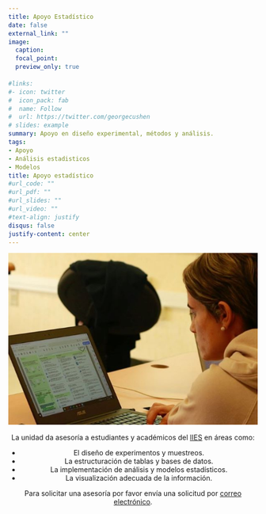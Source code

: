 ```yaml
---
title: Apoyo Estadístico
date: false
external_link: ""
image:
  caption: 
  focal_point: 
  preview_only: true

#links:
#- icon: twitter
#  icon_pack: fab
#  name: Follow
#  url: https://twitter.com/georgecushen
# slides: example
summary: Apoyo en diseño experimental, métodos y análisis.
tags:
- Apoyo
- Análisis estadisticos
- Modelos
title: Apoyo estadístico
#url_code: ""
#url_pdf: ""
#url_slides: ""
#url_video: ""
#text-align: justify
disqus: false
justify-content: center
---
```

<center>

![](apoyo2.jpg)

La unidad da asesoría a estudiantes y académicos del [IIES](https://www.iies.unam.mx/) en áreas como:
+ El diseño de experimentos y muestreos.
+ La estructuración de tablas y bases de datos.
+ La implementación de análisis y modelos estadísticos.
+ La visualización adecuada de la información.


Para solicitar una asesoría por favor envía una solicitud por [correo electrónico](#contacto).

</center>
